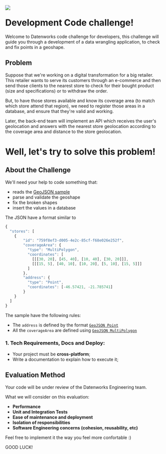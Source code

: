 <img align="left" src="https://datenworks.com/img/logo.png">

# Development Code challenge!

Welcome to Datenworks code challenge for developers, this challenge will guide you through a development of a data wrangling application, to check and fix points in a geoshape.

## Problem

Suppose that we're working on a digital transformation for a big retailer. This retailer wants to serve its customers through an e-commerce and then send those clients to the nearest store to check for their bought product (size and specifications) or to withdraw the order.

But, to have those stores available and know its coverage area (to match which store attend that region), we need to register those areas in a database, and ensure that they're valid and working.

Later, the back-end team will implement an API which receives the user's geolocation and answers with the nearest store geolocation according to the coverage area and distance to the store geolocation.

# Well, let's try to solve this problem!

## About the Challenge

We'll need your help to code something that:
  - reads the [GeoJSON sample](files/samples.json)
  - parse and validate the geoshape
  - fix the broken shapes
  - insert the values in a database

The JSON have a format similar to

```javascript
{
  "stores": [ 
    {
        "id": "759f8ef3-d005-4e2c-85cf-f68e026e252f", 
        "coverageArea": { 
          "type": "MultiPolygon", 
          "coordinates": [
            [[[30, 20], [45, 40], [10, 40], [30, 20]]], 
            [[[15, 5], [40, 10], [10, 20], [5, 10], [15, 5]]]
          ]
        },
        "address": { 
          "type": "Point",
          "coordinates": [-46.57421, -21.785741]
        }
    }
  ]
}
```

The sample have the following rules:

- The `address` is defined by the format [`GeoJSON Point`](https://en.wikipedia.org/wiki/GeoJSON)
- All the  `coverageArea` are defined using [`GeoJSON MultiPolygon`](https://en.wikipedia.org/wiki/GeoJSON) 

### 1. Tech Requirements, Docs and Deploy:

* Your project must be **cross-platform**;
* Write a documentation to explain how to execute it;

## Evaluation Method

Your code will be under review of the Datenworks Engineering team.

What we will consider on this evaluation:
- **Performance**
- **Unit and Integration Tests**
- **Ease of maintenance and deployment**
- **Isolation of responsibilities**
- **Software Engineering concerns (cohesion, reusability, etc)**

Feel free to implement it the way you feel more confortable :)

GOOD LUCK!
